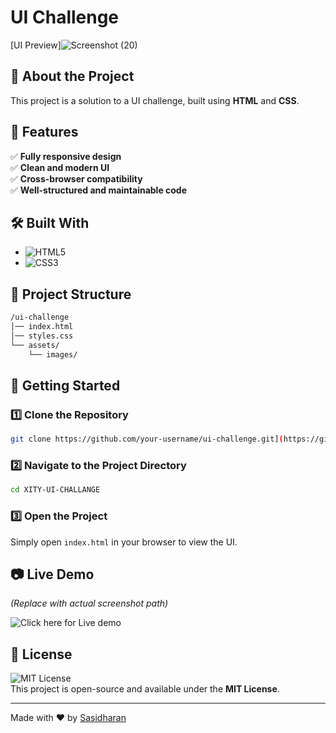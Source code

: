 # UI Challenge

[UI Preview]![Screenshot (20)](https://github.com/user-attachments/assets/38df8926-5ddc-4dda-9c28-5cb5390f7040)


## 🚀 About the Project
This project is a solution to a UI challenge, built using **HTML** and **CSS**.

## 📌 Features
✅ **Fully responsive design**  
✅ **Clean and modern UI**  
✅ **Cross-browser compatibility**  
✅ **Well-structured and maintainable code**  

## 🛠️ Built With
- ![HTML5](https://img.shields.io/badge/HTML5-E34F26?style=for-the-badge&logo=html5&logoColor=white)
- ![CSS3](https://img.shields.io/badge/CSS3-1572B6?style=for-the-badge&logo=css3&logoColor=white)

## 📂 Project Structure
```bash
/ui-challenge
│── index.html
│── styles.css
└── assets/
    └── images/

```
## 🚀 Getting Started

### 1️⃣ Clone the Repository
```sh
git clone https://github.com/your-username/ui-challenge.git](https://github.com/Sasidharan0827/XITY-UI-CHALLANGE.git
```

### 2️⃣ Navigate to the Project Directory
```sh
cd XITY-UI-CHALLANGE
```

### 3️⃣ Open the Project
Simply open `index.html` in your browser to view the UI.

## 📷 Live Demo
*(Replace with actual screenshot path)*

![Click here for Live demo](https://task-xity.netlify.app/)

## 📜 License
![MIT License](https://img.shields.io/badge/license-MIT-blue.svg)  
This project is open-source and available under the **MIT License**.

---
Made with ❤️ by [Sasidharan](https://github.com/Sasidharan0827)



